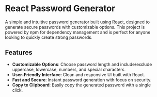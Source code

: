 # React Password Generator

A simple and intuitive password generator built using React, designed to generate secure passwords with customizable options. This project is powered by npm for dependency management and is perfect for anyone looking to quickly create strong passwords.

## Features

- **Customizable Options**: Choose password length and include/exclude uppercase, lowercase, numbers, and special characters.
- **User-Friendly Interface**: Clean and responsive UI built with React.
- **Fast and Secure**: Instant password generation with focus on security.
- **Copy to Clipboard**: Easily copy the generated password with a single click.
